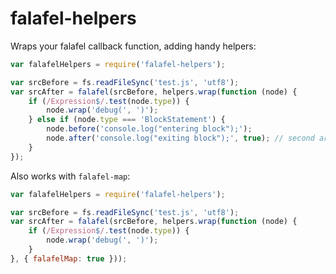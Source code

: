 falafel-helpers
===============

Wraps your falafel callback function, adding handy helpers:

```js
var falafelHelpers = require('falafel-helpers');

var srcBefore = fs.readFileSync('test.js', 'utf8');
var srcAfter = falafel(srcBefore, helpers.wrap(function (node) {
	if (/Expression$/.test(node.type)) {
		node.wrap('debug(', ')');
	} else if (node.type === 'BlockStatement') {
		node.before('console.log("entering block");');
		node.after('console.log("exiting block");', true); // second argument makes it use a try-finally to always execute the inserted code
	}
});
```

Also works with `falafel-map`:

```js
var falafelHelpers = require('falafel-helpers');

var srcBefore = fs.readFileSync('test.js', 'utf8');
var srcAfter = falafel(srcBefore, helpers.wrap(function (node) {
	if (/Expression$/.test(node.type)) {
		node.wrap('debug(', ')');
	}
}, { falafelMap: true }));
```
